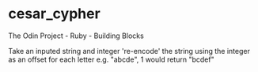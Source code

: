 # cesar_cypher
The Odin Project - Ruby - Building Blocks

Take an inputed string and integer 're-encode' the string using the integer as an offset for each letter e.g.
"abcde", 1  would return "bcdef"
